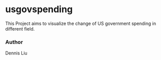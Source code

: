 # usgovspending
This Project aims to visualize the change of US government spending in different field. 

### Author 

Dennis Liu
